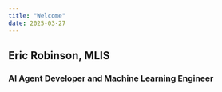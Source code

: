 ```yaml
---
title: "Welcome"
date: 2025-03-27
---
```


## Eric Robinson, MLIS ##
### AI Agent Developer and Machine Learning Engineer ###
